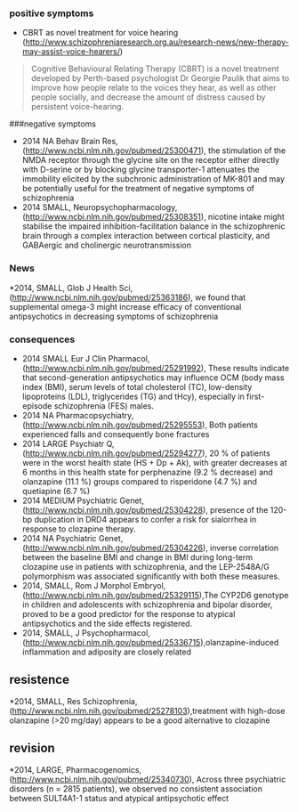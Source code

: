 ### positive symptoms

* CBRT  as novel treatment for voice hearing (http://www.schizophreniaresearch.org.au/research-news/new-therapy-may-assist-voice-hearers/)
> Cognitive Behavioural Relating Therapy (CBRT) is a novel treatment developed by Perth-based psychologist Dr Georgie Paulik that aims to improve how people relate to the voices they hear, as well as other people socially, and decrease the amount of distress caused by persistent voice-hearing.

###negative symptoms

* 2014 NA Behav Brain Res, (http://www.ncbi.nlm.nih.gov/pubmed/25300471), the stimulation of the NMDA receptor through the glycine site on the receptor either directly with D-serine or by blocking glycine transporter-1 attenuates the immobility elicited by the subchronic administration of MK-801 and may be potentially useful for the treatment of negative symptoms of schizophrenia
* 2014 SMALL, Neuropsychopharmacology, (http://www.ncbi.nlm.nih.gov/pubmed/25308351), nicotine intake might stabilise the impaired inhibition-facilitation balance in the schizophrenic brain through a complex interaction between cortical plasticity, and GABAergic and cholinergic neurotransmission
### News
*2014, SMALL, Glob J Health Sci, (http://www.ncbi.nlm.nih.gov/pubmed/25363186), we found that supplemental omega-3 might increase efficacy of conventional antipsychotics in decreasing symptoms of schizophrenia
### consequences
* 2014 SMALL Eur J Clin Pharmacol, (http://www.ncbi.nlm.nih.gov/pubmed/25291992), These results indicate that second-generation antipsychotics may influence OCM (body mass index (BMI), serum levels of total cholesterol (TC), low-density lipoproteins (LDL), triglycerides (TG) and tHcy), especially in first-episode schizophrenia (FES) males.
* 2014 NA Pharmacopsychiatry, (http://www.ncbi.nlm.nih.gov/pubmed/25295553), Both patients experienced falls and consequently bone fractures
* 2014 LARGE Psychiatr Q, (http://www.ncbi.nlm.nih.gov/pubmed/25294277), 20 % of patients were in the worst health state (HS + Dp + Ak), with greater decreases at 6 months in this health state for perphenazine (9.2 % decrease) and olanzapine (11.1 %) groups compared to risperidone (4.7 %) and quetiapine (6.7 %) 
* 2014 MEDIUM Psychiatric Genet, (http://www.ncbi.nlm.nih.gov/pubmed/25304228), presence of the 120-bp duplication in DRD4 appears to confer a risk for sialorrhea in response to clozapine therapy.
* 2014 NA Psychiatric Genet, (http://www.ncbi.nlm.nih.gov/pubmed/25304226), inverse correlation between the baseline BMI and change in BMI during long-term clozapine use in patients with schizophrenia, and the LEP-2548A/G polymorphism was associated significantly with both these measures.
* 2014, SMALL, Rom J Morphol Embryol,(http://www.ncbi.nlm.nih.gov/pubmed/25329115),The CYP2D6 genotype in children and adolescents with schizophrenia and bipolar disorder, proved to be a good predictor for the response to atypical antipsychotics and the side effects registered. 
* 2014, SMALL, J Psychopharmacol,(http://www.ncbi.nlm.nih.gov/pubmed/25336715),olanzapine-induced inflammation and adiposity are closely related

## resistence
*2014, SMALL, Res Schizophrenia,(http://www.ncbi.nlm.nih.gov/pubmed/25278103),treatment with high-dose olanzapine (>20 mg/day) appears to be a good alternative to clozapine

## revision

*2014, LARGE, Pharmacogenomics,(http://www.ncbi.nlm.nih.gov/pubmed/25340730), Across three psychiatric disorders (n = 2815 patients), we observed no consistent association between SULT4A1-1 status and atypical antipsychotic effect
